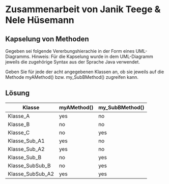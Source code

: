 # Zusammenarbeit von Janik Teege & Nele Hüsemann
## Kapselung von Methoden
Gegeben sei folgende Vererbungshierachie in der Form eines UML-Diagramms.
Hinweis: Für die Kapselung wurde in dem UML-Diagramm jeweils die zugehörige Syntax aus der Sprache Java verwendet.

Geben Sie für jede der acht angegebenen Klassen an, ob sie jeweils auf die Methode myAMethod() bzw. my_SubBMethod() zugreifen kann.

## Lösung
| Klasse            | myAMethod() | my_SubBMethod()|
|-------------------|-------------|----------------|
| Klasse_A          |yes          |no              |
| Klasse_B          |no           |no              |
| Klasse_C          |no           |yes             |
| Klasse_Sub_A1     |yes          |no              |
| Klasse_Sub_A2     |yes          |no              |
| Klasse_Sub_B      |no           |yes             |
| Klasse_SubSub_B   |no           |yes             |
| Klasse_SubSub_A2  |yes          |yes             |